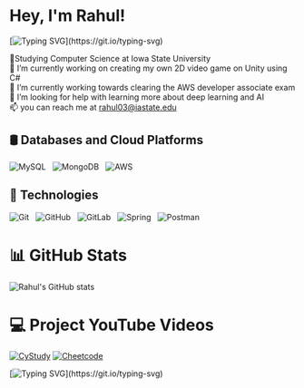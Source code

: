 # Hey, I'm Rahul!
[![Typing SVG](https://readme-typing-svg.demolab.com/?lines=Welcome+to+my+Github+Profile;Feel+Free+to+explore!;)](https://git.io/typing-svg)

🏫Studying Computer Science at Iowa State University<br>🔭 I’m currently working on creating my own 2D video game on Unity using C#<br>🌱 I’m currently working towards clearing the AWS developer associate exam<br>🤔 I’m looking for help with learning more about deep learning and AI<br>📫 you can reach me at rahul03@iastate.edu

## 🛢️ Databases and Cloud Platforms
![MySQL](https://ezicons.cftutorial.workers.dev/icons/?icons=skills-dark-mysql) &nbsp; ![MongoDB](https://ezicons.cftutorial.workers.dev/icons/?icons=skills-dark-mongodb) &nbsp; ![AWS](https://ezicons.cftutorial.workers.dev/icons/?icons=skills-dark-aws)
## 🔧 Technologies
![Git](https://ezicons.cftutorial.workers.dev/icons/?icons=skills-dark-git) &nbsp; ![GitHub](https://ezicons.cftutorial.workers.dev/icons/?icons=skills-dark-github) &nbsp; ![GitLab](https://ezicons.cftutorial.workers.dev/icons/?icons=skills-dark-gitlab) &nbsp; ![Spring](https://ezicons.cftutorial.workers.dev/icons/?icons=skills-dark-spring) &nbsp; ![Postman](https://ezicons.cftutorial.workers.dev/icons/?icons=skills-dark-postman) &nbsp; 


# 📊 GitHub Stats
![Rahul's GitHub stats](https://github-readme-stats.vercel.app/api?username=RahulSudev03&show_icons=true&theme=tokyonight)

# 💻 Project YouTube Videos
<!-- YouTube video cards from https://github.com/DenverCoder1/github-readme-youtube-cards -->
<!-- BEGIN YOUTUBE-CARDS -->
[![CyStudy](https://ytcards.demolab.com/?id=Gz98lBQAvKM&title=CyStudy&lang=en&timestamp=1714626000&background_color=%230d1117&title_color=%23ffffff&stats_color=%23dedede&max_title_lines=1&width=250&border_radius=5&duration=333 "CyStudy")](https://www.youtube.com/watch?v=Gz98lBQAvKM)
[![Cheetcode](https://ytcards.demolab.com/?id=hR7loAAa-4w&title=Cheetcode+-+Headstarter+Final+Project&lang=en&timestamp=1725811083&background_color=%230d1117&title_color=%23ffffff&stats_color=%23dedede&max_title_lines=1&width=250&border_radius=5&duration=333 "CyStudy")](https://www.youtube.com/watch?v=hR7loAAa-4w)
<!-- END YOUTUBE-CARDS -->



[![Typing SVG](https://readme-typing-svg.demolab.com/?lines=Thanks+for+stopping+by;Feel+Free+to+reach+out!;)](https://git.io/typing-svg)

